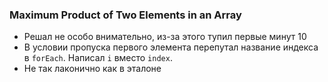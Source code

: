 ### Maximum Product of Two Elements in an Array 

- Решал не особо внимательно, из-за этого тупил первые минут 10
- В условии пропуска первого элемента перепутал название индекса в `forEach`. Написал `i` вместо `index`.
- Не так лаконично как в эталоне 

